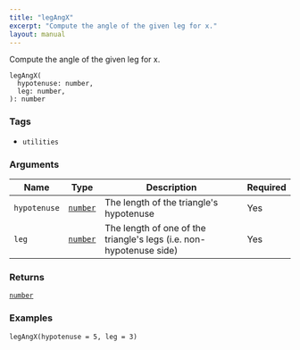 ```yaml
---
title: "legAngX"
excerpt: "Compute the angle of the given leg for x."
layout: manual
---
```


Compute the angle of the given leg for x.



```kcl
legAngX(
  hypotenuse: number,
  leg: number,
): number
```

### Tags

* `utilities`


### Arguments

| Name | Type | Description | Required |
|----------|------|-------------|----------|
| `hypotenuse` | [`number`](/docs/kcl-std/types/std-types-number) | The length of the triangle's hypotenuse | Yes |
| `leg` | [`number`](/docs/kcl-std/types/std-types-number) | The length of one of the triangle's legs (i.e. non-hypotenuse side) | Yes |

### Returns

[`number`](/docs/kcl-std/types/std-types-number)


### Examples

```kcl
legAngX(hypotenuse = 5, leg = 3)
```


